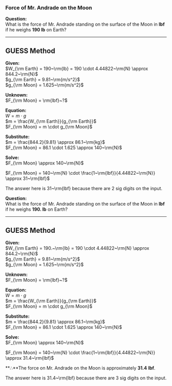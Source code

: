 ### Force of Mr. Andrade on the Moon 

**Question:**  
What is the force of Mr. Andrade standing on the surface of the Moon in **lbf** if he weighs **190 lb** on Earth?

---
## **GUESS Method**

**Given:**  
$W_{\rm Earth} = 190~\rm{lb} = 190 \cdot 4.44822~\rm{N} \approx 844.2~\rm{N}$  
$g_{\rm Earth} = 9.81~\rm{m/s^2}$  
$g_{\rm Moon} = 1.625~\rm{m/s^2}$

**Unknown:**  
$F_{\rm Moon} = \rm{lbf}~?$  

**Equation:**  
$W = m \cdot g$  
$m = \frac{W_{\rm Earth}}{g_{\rm Earth}}$  
$F_{\rm Moon} = m \cdot g_{\rm Moon}$

**Substitute:**  
$m = \frac{844.2}{9.81} \approx 86.1~\rm{kg}$  
$F_{\rm Moon} = 86.1 \cdot 1.625 \approx 140~\rm{N}$

**Solve:**  
$F_{\rm Moon} \approx 140~\rm{N}$

$F_{\rm Moon} = 140~\rm{N} \cdot \frac{1~\rm{lbf}}{4.44822~\rm{N}} \approx 31~\rm{lbf}$

The answer here is  31~\rm{lbf} because there are 2 sig digits on the input.

**Question:**  
What is the force of Mr. Andrade standing on the surface of the Moon in **lbf** if he weighs **190. lb** on Earth?

---
## **GUESS Method**

**Given:**  
$W_{\rm Earth} = 190.~\rm{lb} = 190 \cdot 4.44822~\rm{N} \approx 844.2~\rm{N}$  
$g_{\rm Earth} = 9.81~\rm{m/s^2}$  
$g_{\rm Moon} = 1.625~\rm{m/s^2}$

**Unknown:**  
$F_{\rm Moon} = \rm{lbf}~?$  

**Equation:**  
$W = m \cdot g$  
$m = \frac{W_{\rm Earth}}{g_{\rm Earth}}$  
$F_{\rm Moon} = m \cdot g_{\rm Moon}$

**Substitute:**  
$m = \frac{844.2}{9.81} \approx 86.1~\rm{kg}$  
$F_{\rm Moon} = 86.1 \cdot 1.625 \approx 140~\rm{N}$

**Solve:**  
$F_{\rm Moon} \approx 140~\rm{N}$

$F_{\rm Moon} = 140~\rm{N} \cdot \frac{1~\rm{lbf}}{4.44822~\rm{N}} \approx 31.4~\rm{lbf}$


**∴**The force on Mr. Andrade on the Moon is approximately $\mathbf{31.4~lbf}$.

The answer here is  31.4~\rm{lbf} because there are 3 sig digits on the input.


